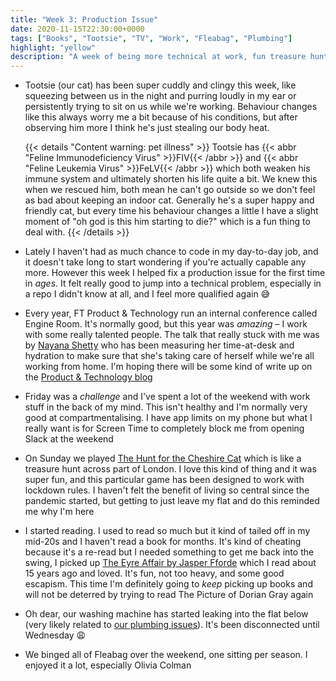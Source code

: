 ```yaml
---
title: "Week 3: Production Issue"
date: 2020-11-15T22:30:00+0000
tags: ["Books", "Tootsie", "TV", "Work", "Fleabag", "Plumbing"]
highlight: "yellow"
description: "A week of being more technical at work, fun treasure hunts across London, and opening a book for a change."
---
```


  * Tootsie (our cat) has been super cuddly and clingy this week, like squeezing between us in the night and purring loudly in my ear or persistently trying to sit on us while we're working. Behaviour changes like this always worry me a bit because of his conditions, but after observing him more I think he's just stealing our body heat.

    {{< details "Content warning: pet illness" >}}
      Tootsie has {{< abbr "Feline Immunodeficiency Virus" >}}FIV{{< /abbr >}} and {{< abbr "Feline Leukemia Virus" >}}FeLV{{< /abbr >}} which both weaken his immune system and ultimately shorten his life quite a bit. We knew this when we rescued him, both mean he can't go outside so we don't feel as bad about keeping an indoor cat. Generally he's a super happy and friendly cat, but every time his behaviour changes a little I have a slight moment of "oh god is this him starting to die?" which is a fun thing to deal with.
    {{< /details >}}

  * Lately I haven't had as much chance to code in my day-to-day job, and it doesn't take long to start wondering if you're actually capable any more. However this week I helped fix a production issue for the first time in _ages_. It felt really good to jump into a technical problem, especially in a repo I didn't know at all, and I feel more qualified again :sweat_smile:

  * Every year, FT Product & Technology run an internal conference called Engine Room. It's normally good, but this year was _amazing_ – I work with some really talented people. The talk that really stuck with me was by [Nayana Shetty](https://twitter.com/ShettyNy) who has been measuring her time-at-desk and hydration to make sure that she's taking care of herself while we're all working from home. I'm hoping there will be some kind of write up on the [Product & Technology blog](https://medium.com/ft-product-technology)

  * Friday was a _challenge_ and I've spent a lot of the weekend with work stuff in the back of my mind. This isn't healthy and I'm normally very good at compartmentalising. I have app limits on my phone but what I really want is for Screen Time to completely block me from opening Slack at the weekend

  * On Sunday we played [The Hunt for the Cheshire Cat](https://www.inthehiddencity.com/the-hunt-for-the-cheshire-cat) which is like a treasure hunt across part of London. I love this kind of thing and it was super fun, and this particular game has been designed to work with lockdown rules. I haven't felt the benefit of living so central since the pandemic started, but getting to just leave my flat and do this reminded me why I'm here

  * I started reading. I used to read so much but it kind of tailed off in my mid-20s and I haven't read a book for months. It's kind of cheating because it's a re-read but I needed something to get me back into the swing, I picked up [The Eyre Affair by Jasper Fforde](https://www.goodreads.com/book/show/27003.The_Eyre_Affair) which I read about 15 years ago and loved. It's fun, not too heavy, and some good escapism. This time I'm definitely going to _keep_ picking up books and will not be deterred by trying to read The Picture of Dorian Gray again

  * Oh dear, our washing machine has started leaking into the flat below (very likely related to [our plumbing issues](../1/)). It's been disconnected until Wednesday :weary:

  * We binged all of Fleabag over the weekend, one sitting per season. I enjoyed it a lot, especially Olivia Colman